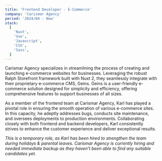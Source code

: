 ```yaml
---
title: 'Frontend Developer - E-Commerce'
company: 'Carismar Agency'
period: '2024/04 - Now'
stack:
  [
    'Nuxt',
    'Vue',
    'Javascript',
    'CSS',
    'Sass',
  ]
---
```


Carismar Agency specializes in streamlining the process of creating and launching e-commerce websites for businesses. Leveraging the robust Ralph Storefront framework built with Nuxt 2, they seamlessly integrate with their proprietary e-commerce CMS, Geins. Geins is a user-friendly e-commerce solution designed for simplicity and efficiency, offering comprehensive features to support businesses of all sizes.

As a member of the frontend team at Carismar Agency, Karl has played a pivotal role in ensuring the smooth operation of various e-commerce sites. In this capacity, he adeptly addresses bugs, conducts site maintenance, and oversees deployments to production environments. Collaborating closely with both frontend and backend developers, Karl consistently strives to enhance the customer experience and deliver exceptional results.

_This is a temporary role, as Karl has been hired to strengthen the team during holidays & parental leaves. Carismar Agency is currently hiring and needed immediate backup as they haven't been able to find any suitable candidates yet._